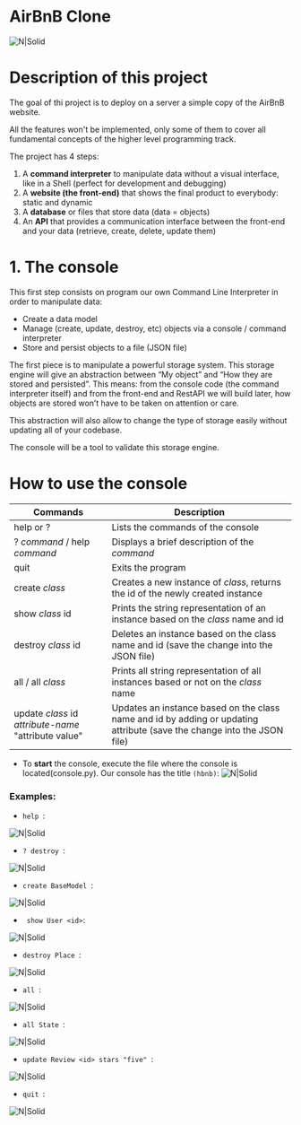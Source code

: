 # AirBnB Clone
![N|Solid](https://i.imgur.com/BwWHZVK.png)
# Description of this project
The goal of thi project is to deploy on a server a simple copy of the AirBnB website.

All the features won't be implemented, only some of them to cover all fundamental concepts of the higher level programming track.

The project has 4 steps:

1. A **command interpreter** to manipulate data without a visual interface, like in a Shell (perfect for development and debugging)
2. A **website (the front-end)** that shows the final product to everybody: static and dynamic
3. A **database** or files that store data (data = objects)
4. An **API** that provides a communication interface between the front-end and your data (retrieve, create, delete, update them)

# 1. The console
This first step consists on program our own Command Line Interpreter in order to manipulate data:
- Create a data model
- Manage (create, update, destroy, etc) objects via a console / command interpreter
- Store and persist objects to a file (JSON file)

The first piece is to manipulate a powerful storage system. This storage engine will give an abstraction between “My object” and “How they are stored and persisted”. This means: from the console code (the command interpreter itself) and from the front-end and RestAPI we will build later, how objects are stored won’t have to be taken on attention or care.

This abstraction will also allow to change the type of storage easily without updating all of your codebase.

The console will be a tool to validate this storage engine.

# How to use the console
| Commands | Description |
| ------ | ------ |
| help or ? | Lists the commands of the console | 
| ? *command* / help *command* | Displays a brief description of the *command*
| quit | Exits the program |
| create *class* | Creates a new instance of *class*, returns the id of the newly created instance |
| show *class* id | Prints the string representation of an instance based on the *class* name and id |
| destroy *class* id | Deletes an instance based on the class name and id (save the change into the JSON file) |
| all / all *class* | Prints all string representation of all instances based or not on the *class* name |
| update *class* id *attribute-name* "attribute value" | Updates an instance based on the class name and id by adding or updating attribute (save the change into the JSON file) |
- To **start** the console, execute the file where the console is located(console.py). Our console has the title `(hbnb)`:
![N|Solid](https://i.imgur.com/lCijCMK.png)

### Examples:
- `help `:

![N|Solid](https://i.imgur.com/geNNE8x.png)

- `? destroy `:

![N|Solid](https://i.imgur.com/Gadpvja.png)

- `create BaseModel `:

![N|Solid](https://i.imgur.com/fu7zg8N.png)

- ` show User <id>`:

![N|Solid](https://i.imgur.com/zD0tu6j.png)

- `destroy Place `:

![N|Solid](https://i.imgur.com/MUCPACG.png)

- `all `:

![N|Solid](https://i.imgur.com/gSZJt7e.png)

- `all State `:

![N|Solid](https://i.imgur.com/e5Qz8Rj.png)

- `update Review <id> stars "five" `:

![N|Solid](https://i.imgur.com/hCeOkxa.png)

- `quit `:

![N|Solid](https://i.imgur.com/lCijCMK.png)